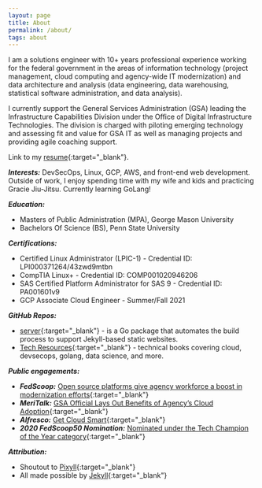 ```yaml
---
layout: page
title: About
permalink: /about/
tags: about
---
```


I am a solutions engineer with 10+ years professional experience working for the federal government in the areas of information technology (project management, cloud computing and agency-wide IT modernization) and data architecture and analysis (data engineering, data warehousing, statistical software administration, and data analysis). 

I currently support the General Services Administration (GSA) leading the Infrastructure Capabilities Division under the Office of Digital Infrastructure Technologies. The division is charged with piloting emerging technology and assessing fit and value for GSA IT as well as managing projects and providing agile coaching support.  

Link to my [resume](https://drive.google.com/file/d/1E84DzSCSkJF3VV9ctV-O1jOm2ecnXTGT/view?usp=sharing){:target="_blank"}.

***Interests:*** DevSecOps, Linux, GCP, AWS, and front-end web development. Outside of work, I enjoy spending time with my wife and kids and practicing Gracie Jiu-Jitsu. Currently learning GoLang! 

***Education:***
* Masters of Public Administration (MPA), George Mason University
* Bachelors Of Science (BS), Penn State University

***Certifications:***
* Certified Linux Administrator (LPIC-1) - Credential ID: LPI000371264/43zwd9mtbn
* CompTIA Linux+ - Credential ID: COMP001020946206
* SAS Certified Platform Administrator for SAS 9 - Credential ID: PA001601v9
* GCP Associate Cloud Engineer - Summer/Fall 2021

***GitHub Repos:***
* [server](https://github.com/rkbright/server){:target="_blank"} - is a Go package that automates the build process to support Jekyll-based static websites.
* [Tech Resources](https://github.com/rkbright/tech/tree/master/docs/books){:target="_blank"} - technical books covering cloud, devsecops, golang, data science, and more.


***Public engagements:***

* ***FedScoop:*** [Open source platforms give agency workforce a boost in modernization efforts](https://www.fedscoop.com/radio/open-source-government-agency-workforce/){:target="_blank"}
* ***MeriTalk:*** [GSA Official Lays Out Benefits of Agency’s Cloud Adoption](https://www.meritalk.com/articles/gsa-official-lays-out-benefits-of-agencys-cloud-adoption/){:target="_blank"}
* ***Alfresco:*** [Get Cloud Smart](https://alfresco.wistia.com/medias/xk24uv0mpv){:target="_blank"}
* ***2020 FedScoop50 Nomination:*** [Nominated under the Tech Champion of the Year category](https://www.fedscoop.com/fedscoop50/vote/){:target="_blank"}

***Attribution:***

* Shoutout to [Pixyll](https://github.com/johno/pixyll){:target="_blank"} 
* All made possible by [Jekyll](https://jekyllrb.com/){:target="_blank"}

